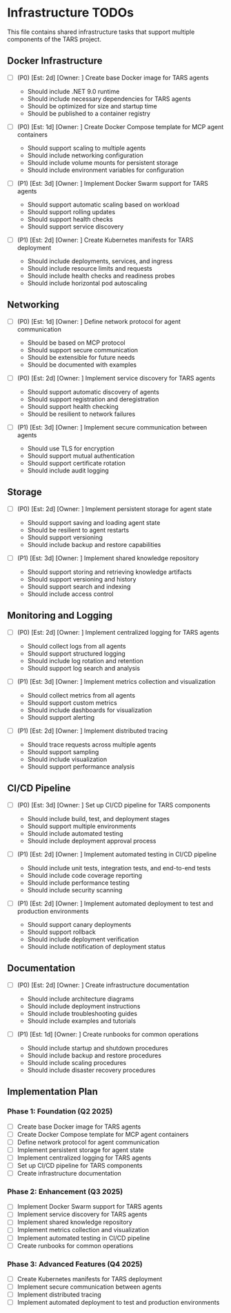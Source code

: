 # Infrastructure TODOs

This file contains shared infrastructure tasks that support multiple components of the TARS project.

## Docker Infrastructure

- [ ] (P0) [Est: 2d] [Owner: ] Create base Docker image for TARS agents
  - Should include .NET 9.0 runtime
  - Should include necessary dependencies for TARS agents
  - Should be optimized for size and startup time
  - Should be published to a container registry

- [ ] (P0) [Est: 1d] [Owner: ] Create Docker Compose template for MCP agent containers
  - Should support scaling to multiple agents
  - Should include networking configuration
  - Should include volume mounts for persistent storage
  - Should include environment variables for configuration

- [ ] (P1) [Est: 3d] [Owner: ] Implement Docker Swarm support for TARS agents
  - Should support automatic scaling based on workload
  - Should support rolling updates
  - Should support health checks
  - Should support service discovery

- [ ] (P1) [Est: 2d] [Owner: ] Create Kubernetes manifests for TARS deployment
  - Should include deployments, services, and ingress
  - Should include resource limits and requests
  - Should include health checks and readiness probes
  - Should include horizontal pod autoscaling

## Networking

- [ ] (P0) [Est: 1d] [Owner: ] Define network protocol for agent communication
  - Should be based on MCP protocol
  - Should support secure communication
  - Should be extensible for future needs
  - Should be documented with examples

- [ ] (P0) [Est: 2d] [Owner: ] Implement service discovery for TARS agents
  - Should support automatic discovery of agents
  - Should support registration and deregistration
  - Should support health checking
  - Should be resilient to network failures

- [ ] (P1) [Est: 3d] [Owner: ] Implement secure communication between agents
  - Should use TLS for encryption
  - Should support mutual authentication
  - Should support certificate rotation
  - Should include audit logging

## Storage

- [ ] (P0) [Est: 2d] [Owner: ] Implement persistent storage for agent state
  - Should support saving and loading agent state
  - Should be resilient to agent restarts
  - Should support versioning
  - Should include backup and restore capabilities

- [ ] (P1) [Est: 3d] [Owner: ] Implement shared knowledge repository
  - Should support storing and retrieving knowledge artifacts
  - Should support versioning and history
  - Should support search and indexing
  - Should include access control

## Monitoring and Logging

- [ ] (P0) [Est: 2d] [Owner: ] Implement centralized logging for TARS agents
  - Should collect logs from all agents
  - Should support structured logging
  - Should include log rotation and retention
  - Should support log search and analysis

- [ ] (P1) [Est: 3d] [Owner: ] Implement metrics collection and visualization
  - Should collect metrics from all agents
  - Should support custom metrics
  - Should include dashboards for visualization
  - Should support alerting

- [ ] (P1) [Est: 2d] [Owner: ] Implement distributed tracing
  - Should trace requests across multiple agents
  - Should support sampling
  - Should include visualization
  - Should support performance analysis

## CI/CD Pipeline

- [ ] (P0) [Est: 3d] [Owner: ] Set up CI/CD pipeline for TARS components
  - Should include build, test, and deployment stages
  - Should support multiple environments
  - Should include automated testing
  - Should include deployment approval process

- [ ] (P1) [Est: 2d] [Owner: ] Implement automated testing in CI/CD pipeline
  - Should include unit tests, integration tests, and end-to-end tests
  - Should include code coverage reporting
  - Should include performance testing
  - Should include security scanning

- [ ] (P1) [Est: 2d] [Owner: ] Implement automated deployment to test and production environments
  - Should support canary deployments
  - Should support rollback
  - Should include deployment verification
  - Should include notification of deployment status

## Documentation

- [ ] (P0) [Est: 2d] [Owner: ] Create infrastructure documentation
  - Should include architecture diagrams
  - Should include deployment instructions
  - Should include troubleshooting guides
  - Should include examples and tutorials

- [ ] (P1) [Est: 1d] [Owner: ] Create runbooks for common operations
  - Should include startup and shutdown procedures
  - Should include backup and restore procedures
  - Should include scaling procedures
  - Should include disaster recovery procedures

## Implementation Plan

### Phase 1: Foundation (Q2 2025)
- [ ] Create base Docker image for TARS agents
- [ ] Create Docker Compose template for MCP agent containers
- [ ] Define network protocol for agent communication
- [ ] Implement persistent storage for agent state
- [ ] Implement centralized logging for TARS agents
- [ ] Set up CI/CD pipeline for TARS components
- [ ] Create infrastructure documentation

### Phase 2: Enhancement (Q3 2025)
- [ ] Implement Docker Swarm support for TARS agents
- [ ] Implement service discovery for TARS agents
- [ ] Implement shared knowledge repository
- [ ] Implement metrics collection and visualization
- [ ] Implement automated testing in CI/CD pipeline
- [ ] Create runbooks for common operations

### Phase 3: Advanced Features (Q4 2025)
- [ ] Create Kubernetes manifests for TARS deployment
- [ ] Implement secure communication between agents
- [ ] Implement distributed tracing
- [ ] Implement automated deployment to test and production environments
